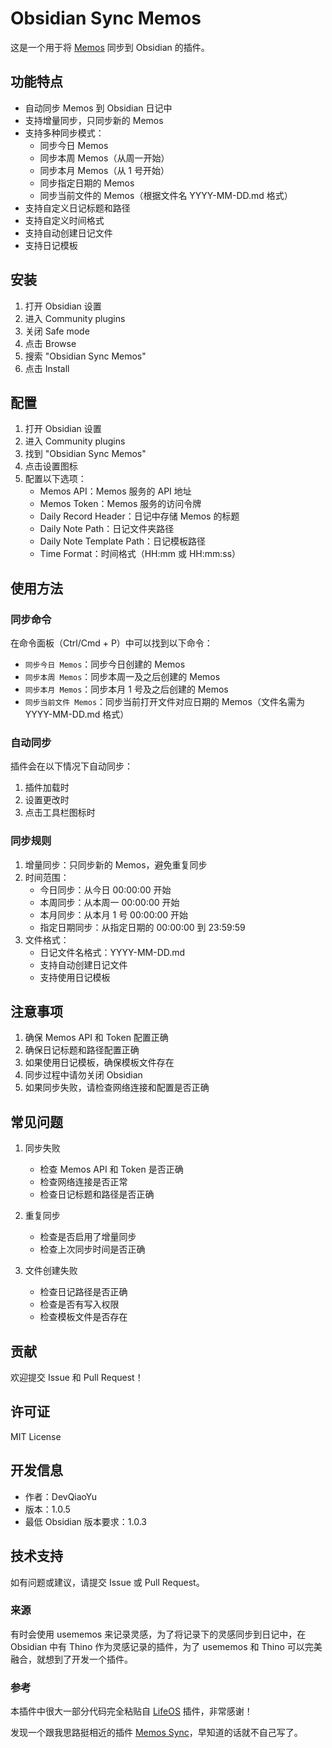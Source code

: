# Obsidian Sync Memos

这是一个用于将 [Memos](https://github.com/usememos/memos) 同步到 Obsidian 的插件。

## 功能特点

- 自动同步 Memos 到 Obsidian 日记中
- 支持增量同步，只同步新的 Memos
- 支持多种同步模式：
  - 同步今日 Memos
  - 同步本周 Memos（从周一开始）
  - 同步本月 Memos（从 1 号开始）
  - 同步指定日期的 Memos
  - 同步当前文件的 Memos（根据文件名 YYYY-MM-DD.md 格式）
- 支持自定义日记标题和路径
- 支持自定义时间格式
- 支持自动创建日记文件
- 支持日记模板

## 安装

1. 打开 Obsidian 设置
2. 进入 Community plugins
3. 关闭 Safe mode
4. 点击 Browse
5. 搜索 "Obsidian Sync Memos"
6. 点击 Install

## 配置

1. 打开 Obsidian 设置
2. 进入 Community plugins
3. 找到 "Obsidian Sync Memos"
4. 点击设置图标
5. 配置以下选项：
   - Memos API：Memos 服务的 API 地址
   - Memos Token：Memos 服务的访问令牌
   - Daily Record Header：日记中存储 Memos 的标题
   - Daily Note Path：日记文件夹路径
   - Daily Note Template Path：日记模板路径
   - Time Format：时间格式（HH:mm 或 HH:mm:ss）

## 使用方法

### 同步命令

在命令面板（Ctrl/Cmd + P）中可以找到以下命令：

- `同步今日 Memos`：同步今日创建的 Memos
- `同步本周 Memos`：同步本周一及之后创建的 Memos
- `同步本月 Memos`：同步本月 1 号及之后创建的 Memos
- `同步当前文件 Memos`：同步当前打开文件对应日期的 Memos（文件名需为 YYYY-MM-DD.md 格式）

### 自动同步

插件会在以下情况下自动同步：

1. 插件加载时
2. 设置更改时
3. 点击工具栏图标时

### 同步规则

1. 增量同步：只同步新的 Memos，避免重复同步
2. 时间范围：
   - 今日同步：从今日 00:00:00 开始
   - 本周同步：从本周一 00:00:00 开始
   - 本月同步：从本月 1 号 00:00:00 开始
   - 指定日期同步：从指定日期的 00:00:00 到 23:59:59
3. 文件格式：
   - 日记文件名格式：YYYY-MM-DD.md
   - 支持自动创建日记文件
   - 支持使用日记模板

## 注意事项

1. 确保 Memos API 和 Token 配置正确
2. 确保日记标题和路径配置正确
3. 如果使用日记模板，确保模板文件存在
4. 同步过程中请勿关闭 Obsidian
5. 如果同步失败，请检查网络连接和配置是否正确

## 常见问题

1. 同步失败
   - 检查 Memos API 和 Token 是否正确
   - 检查网络连接是否正常
   - 检查日记标题和路径是否正确

2. 重复同步
   - 检查是否启用了增量同步
   - 检查上次同步时间是否正确

3. 文件创建失败
   - 检查日记路径是否正确
   - 检查是否有写入权限
   - 检查模板文件是否存在

## 贡献

欢迎提交 Issue 和 Pull Request！

## 许可证

MIT License

## 开发信息

- 作者：DevQiaoYu
- 版本：1.0.5
- 最低 Obsidian 版本要求：1.0.3

## 技术支持

如有问题或建议，请提交 Issue 或 Pull Request。

### 来源

有时会使用 usememos 来记录灵感，为了将记录下的灵感同步到日记中，在 Obsidian 中有 Thino 作为灵感记录的插件，为了 usememos 和 Thino 可以完美融合，就想到了开发一个插件。

### 参考

本插件中很大一部分代码完全粘贴自 [LifeOS](https://github.com/quanru/obsidian-lifeos) 插件，非常感谢！

发现一个跟我思路挺相近的插件 [Memos Sync](https://github.com/RyoJerryYu/obsidian-memos-sync)，早知道的话就不自己写了。
